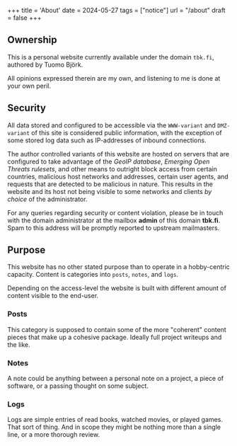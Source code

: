 +++
title = 'About'
date = 2024-05-27
tags = ["notice"]
url = "/about"
draft = false
+++

## Ownership

This is a personal website currently available under the domain `tbk.fi`, authored by
Tuomo Björk.

All opinions expressed therein are my own, and listening to me is done at your own peril.

## Security

All data stored and configured to be accessible via the `WWW-variant` and `DMZ-variant` of this site
is considered public information, with the exception of some stored log data such as IP-addresses of inbound connections.

The author controlled variants of this website are hosted on servers that are configured to take advantage of the *GeoIP database*,
*Emerging Open Threats rulesets*, and other means to outright block access from certain countries, malicious host networks and addresses,
certain user agents, and requests that are detected to be malicious in nature. This results in the website and its host
not being visible to some networks and clients *by choice* of the administrator.

For any queries regarding security or content violation, please be in touch with the domain administrator at the mailbox **admin** of this domain **tbk.fi**. Spam to this address will be promptly reported to upstream mailmasters.

## Purpose

This website has no other stated purpose than to operate in a hobby-centric capacity. Content is 
categories into `posts`, `notes`, and `logs`.

Depending on the access-level the website is built with different amount of content
visible to the end-user.

### Posts

This category is supposed to contain some of the more "coherent" content pieces that make
up a cohesive package. Ideally full project writeups and the like.

### Notes

A note could be anything between a personal note on a project, a piece of software, or a
passing thought on some subject.

### Logs

Logs are simple entries of read books, watched movies, or played games. That sort of
thing. And in scope they might be nothing more than a single line, or a more thorough
review.

